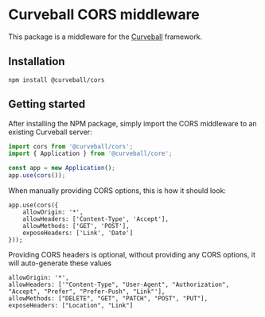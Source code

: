 Curveball CORS middleware
=====================

This package is a middleware for the [Curveball][1] framework.

Installation
------------

    npm install @curveball/cors 


Getting started
---------------

After installing the NPM package, simply import the CORS middleware to an existing Curveball server:

```typescript
import cors from '@curveball/cors';
import { Application } from '@curveball/core';

const app = new Application();
app.use(cors());
```

When manually providing CORS options, this is how it should look:

```
app.use(cors({
    allowOrigin: '*',
    allowHeaders: ['Content-Type', 'Accept'],
    allowMethods: ['GET', 'POST'],
    exposeHeaders: ['Link', 'Date']
}));

```

Providing CORS headers is optional, without providing any CORS options, it will auto-generate these values

```
allowOrigin: '*',
allowHeaders: ['"Content-Type", "User-Agent", "Authorization", "Accept", "Prefer", "Prefer-Push", "Link"'],
allowMethods: ["DELETE", "GET", "PATCH", "POST", "PUT"],
exposeHeaders: ["Location", "Link"]
```


[1]: https://github.com/curveball/

